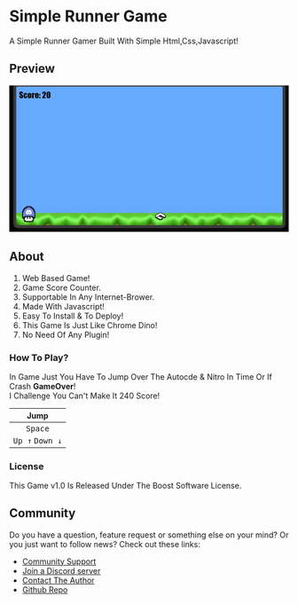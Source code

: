 # Simple Runner Game
A Simple Runner Gamer Built With Simple Html,Css,Javascript!

## Preview
![1](/readme/gallery/1.jpg)

## About
1. Web Based Game!
2. Game Score Counter.
3. Supportable In Any Internet-Brower.
4. Made With Javascript!
5. Easy To Install & To Deploy!
6. This Game Is Just Like Chrome Dino!
7. No Need Of Any Plugin!

### How To Play?
In Game Just You Have To Jump Over The Autocde & Nitro In Time Or If Crash **GameOver**!
<br>I Challenge You Can't Make It 240 Score!</br>

 | Jump  |
 |:-----:|
 |<kbd>Space</kbd>|
 | <kbd>Up ↑</kbd> <kbd>Down ↓</kbd>|

### License
This Game v1.0 Is Released Under The Boost Software License.

## Community
Do you have a question, feature request or something else on your mind?
Or you just want to follow  news?
Check out these links:

* [Community Support](https://discord.gg/autocode)
* [Join a Discord server](https://discord.gg/5V68EK8AeS)
* [Contact The Author](https://github.com/Abhay557)
* [Github Repo](https://github.com/Abhay557/Html5-Game2)